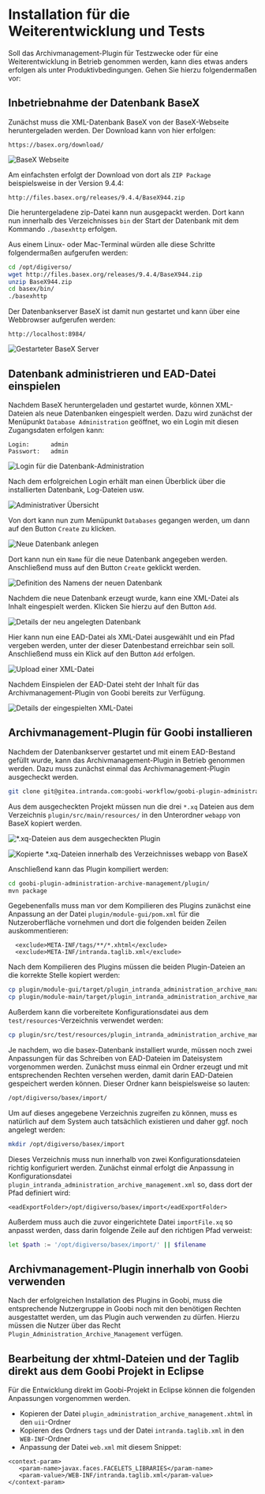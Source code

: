 # Installation für die Weiterentwicklung und Tests

Soll das Archivmanagement-Plugin für Testzwecke oder für eine Weiterentwicklung in Betrieb genommen werden, kann dies etwas anders erfolgen als unter Produktivbedingungen. Gehen Sie hierzu folgendermaßen vor:

## Inbetriebnahme der Datenbank BaseX

Zunächst muss die XML-Datenbank BaseX von der BaseX-Webseite heruntergeladen werden. Der Download kann von hier erfolgen:

```text
https://basex.org/download/
```

![BaseX Webseite](../../.gitbook/assets/intranda_administration_archive_management_install_01.png)

Am einfachsten erfolgt der Download von dort als `ZIP Package` beispielsweise in der Version 9.4.4:

```text
http://files.basex.org/releases/9.4.4/BaseX944.zip
```

Die heruntergeladene zip-Datei kann nun ausgepackt werden. Dort kann nun innerhalb des Verzeichnisses `bin` der Start der Datenbank mit dem Kommando `./basexhttp` erfolgen.

Aus einem Linux- oder Mac-Terminal würden alle diese Schritte folgendermaßen aufgerufen werden:

```bash
cd /opt/digiverso/
wget http://files.basex.org/releases/9.4.4/BaseX944.zip
unzip BaseX944.zip
cd basex/bin/
./basexhttp
```

Der Datenbankserver BaseX ist damit nun gestartet und kann über eine Webbrowser aufgerufen werden:

```text
http://localhost:8984/
```

![Gestarteter BaseX Server](../../.gitbook/assets/intranda_administration_archive_management_install_02.png)

## Datenbank administrieren und EAD-Datei einspielen

Nachdem BaseX heruntergeladen und gestartet wurde, können XML-Dateien als neue Datenbanken eingespielt werden. Dazu wird zunächst der Menüpunkt `Database Administration` geöffnet, wo ein Login mit diesen Zugangsdaten erfolgen kann:

```text
Login:      admin
Passwort:   admin
```

![Login f&#xFC;r die Datenbank-Administration](../../.gitbook/assets/intranda_administration_archive_management_install_03.png)

Nach dem erfolgreichen Login erhält man einen Überblick über die installierten Datenbank, Log-Dateien usw.

![Administrativer &#xDC;bersicht](../../.gitbook/assets/intranda_administration_archive_management_install_04.png)

Von dort kann nun zum Menüpunkt `Databases` gegangen werden, um dann auf den Button `Create` zu klicken.

![Neue Datenbank anlegen](../../.gitbook/assets/intranda_administration_archive_management_install_05.png)

Dort kann nun ein `Name` für die neue Datenbank angegeben werden. Anschließend muss auf den Button `Create` geklickt werden.

![Definition des Namens der neuen Datenbank](../../.gitbook/assets/intranda_administration_archive_management_install_06.png)

Nachdem die neue Datenbank erzeugt wurde, kann eine XML-Datei als Inhalt eingespielt werden. Klicken Sie hierzu auf den Button `Add`.

![Details der neu angelegten Datenbank](../../.gitbook/assets/intranda_administration_archive_management_install_07.png)

Hier kann nun eine EAD-Datei als XML-Datei ausgewählt und ein Pfad vergeben werden, unter der dieser Datenbestand erreichbar sein soll. Anschließend muss ein Klick auf den Button `Add` erfolgen.

![Upload einer XML-Datei](../../.gitbook/assets/intranda_administration_archive_management_install_08.png)

Nachdem Einspielen der EAD-Datei steht der Inhalt für das Archivmanagement-Plugin von Goobi bereits zur Verfügung.

![Details der eingespielten XML-Datei](../../.gitbook/assets/intranda_administration_archive_management_install_09.png)

## Archivmanagement-Plugin für Goobi installieren

Nachdem der Datenbankserver gestartet und mit einem EAD-Bestand gefüllt wurde, kann das Archivmanagement-Plugin in Betrieb genommen werden. Dazu muss zunächst einmal das Archivmanagement-Plugin ausgecheckt werden.

```bash
git clone git@gitea.intranda.com:goobi-workflow/goobi-plugin-administration-archive-management.git
```

Aus dem ausgecheckten Projekt müssen nun die drei `*.xq` Dateien aus dem Verzeichnis `plugin/src/main/resources/` in den Unterordner `webapp` von BaseX kopiert werden.

![\*.xq-Dateien aus dem ausgecheckten Plugin](../../.gitbook/assets/intranda_administration_archive_management_install_10.png)

![Kopierte \*.xq-Dateien innerhalb des Verzeichnisses webapp von BaseX](../../.gitbook/assets/intranda_administration_archive_management_install_11.png)

Anschließend kann das Plugin kompiliert werden:

```bash
cd goobi-plugin-administration-archive-management/plugin/
mvn package
```

Gegebenenfalls muss man vor dem Kompilieren des Plugins zunächst eine Anpassung an der Datei `plugin/module-gui/pom.xml` für die Nutzeroberfläche vornehmen und dort die folgenden beiden Zeilen auskommentieren:

```markup
  <exclude>META-INF/tags/**/*.xhtml</exclude>
  <exclude>META-INF/intranda.taglib.xml</exclude>
```

Nach dem Kompilieren des Plugins müssen die beiden Plugin-Dateien an die korrekte Stelle kopiert werden:

```bash
cp plugin/module-gui/target/plugin_intranda_administration_archive_management-GUI.jar /opt/digiverso/goobi/plugins/GUI
cp plugin/module-main/target/plugin_intranda_administration_archive_management.jar /opt/digiverso/goobi/plugins/administration
```

Außerdem kann die vorbereitete Konfigurationsdatei aus dem `test/resources`-Verzeichnis verwendet werden:

```bash
cp plugin/src/test/resources/plugin_intranda_administration_archive_management.xml /opt/digiverso/goobi/config
```

Je nachdem, wo die basex-Datenbank installiert wurde, müssen noch zwei Anpassungen für das Schreiben von EAD-Dateien im Dateisystem vorgenommen werden. Zunächst muss einmal ein Ordner erzeugt und mit entsprechenden Rechten versehen werden, damit darin EAD-Dateien gespeichert werden können. Dieser Ordner kann beispielsweise so lauten:

```bash
/opt/digiverso/basex/import/
```

Um auf dieses angegebene Verzeichnis zugreifen zu können, muss es natürlich auf dem System auch tatsächlich existieren und daher ggf. noch angelegt werden:

```bash
mkdir /opt/digiverso/basex/import
```

Dieses Verzeichnis muss nun innerhalb von zwei Konfigurationsdateien richtig konfiguriert werden. Zunächst einmal erfolgt die Anpassung in Konfigurationsdatei `plugin_intranda_administration_archive_management.xml` so, dass dort der Pfad definiert wird:

```markup
<eadExportFolder>/opt/digiverso/basex/import</eadExportFolder>
```

Außerdem muss auch die zuvor eingerichtete Datei `importFile.xq` so anpasst werden, dass darin folgende Zeile auf den richtigen Pfad verweist:

```bash
let $path := '/opt/digiverso/basex/import/' || $filename
```

## Archivmanagement-Plugin innerhalb von Goobi verwenden

Nach der erfolgreichen Installation des Plugins in Goobi, muss die entsprechende Nutzergruppe in Goobi noch mit den benötigen Rechten ausgestattet werden, um das Plugin auch verwenden zu dürfen. Hierzu müssen die Nutzer über das Recht `Plugin_Administration_Archive_Management` verfügen.

## Bearbeitung der xhtml-Dateien und der Taglib direkt aus dem Goobi Projekt in Eclipse

Für die Entwicklung direkt im Goobi-Projekt in Eclipse können die folgenden Anpassungen vorgenommen werden.

* Kopieren der Datei `plugin_administration_archive_management.xhtml` in den `uii`-Ordner
* Kopieren des Ordners `tags` und der Datei `intranda.taglib.xml` in den `WEB-INF`-Ordner
* Anpassung der Datei `web.xml` mit diesem Snippet:

```markup
<context-param>
   <param-name>javax.faces.FACELETS_LIBRARIES</param-name>
   <param-value>/WEB-INF/intranda.taglib.xml</param-value>
</context-param>
```

